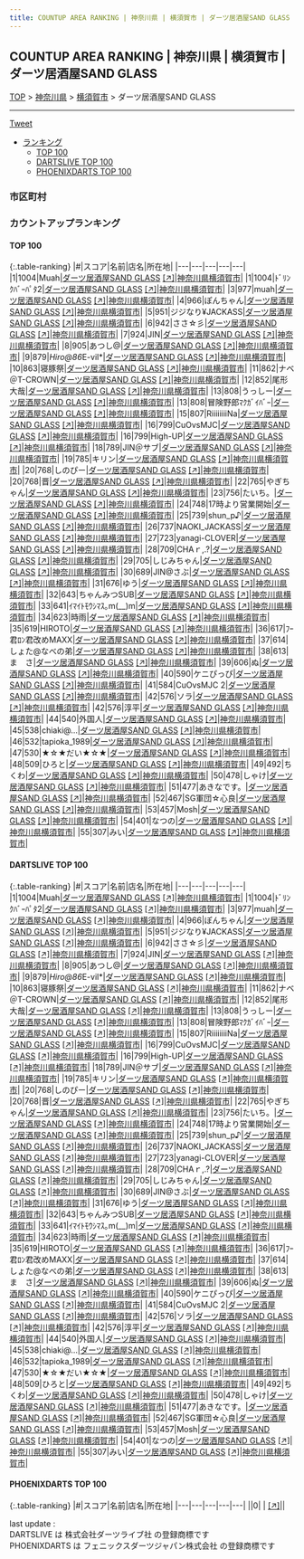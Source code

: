 ```yaml
---
title: COUNTUP AREA RANKING | 神奈川県 | 横須賀市 | ダーツ居酒屋SAND GLASS
---
```

## COUNTUP AREA RANKING | 神奈川県 | 横須賀市 | ダーツ居酒屋SAND GLASS

[TOP](/darts/rank/) > [神奈川県](/darts/rank/神奈川県/) > [横須賀市](/darts/rank/神奈川県/横須賀市/) > ダーツ居酒屋SAND GLASS

___

<a href="https://twitter.com/share?ref_src=twsrc%5Etfw" data-text="COUNTUP AREA RANKING | 神奈川県横須賀市ダーツ居酒屋SAND GLASS" class="twitter-share-button" data-hashtags="DARTSLIVE,PHOENIXDARTS,darts,ダーツ" data-show-count="false">Tweet</a>

* [ランキング](#カウントアップランキング)
    * [TOP 100](#top-100)
    * [DARTSLIVE TOP 100](#dartslive-top-100)
    * [PHOENIXDARTS TOP 100](#phoenixdarts-top-100)

### 市区町村

<ul>

</ul>

### カウントアップランキング

#### TOP 100



{:.table-ranking}
|#|スコア|名前|店名|所在地|
|---|---|---|---|---|
|1|1004|<span class="rank-name-dl">Muah</span>|<a href="/darts/rank/shops/eb4ec591ab8ef82d0d9b047a20a7ba1e.html">ダーツ居酒屋SAND GLASS</a> <a href="https://search.dartslive.com/jp/shop/eb4ec591ab8ef82d0d9b047a20a7ba1e">[↗]</a>|<a href="/darts/rank/神奈川県/横須賀市">神奈川県横須賀市</a>|
|1|1004|<span class="rank-name-dl">ﾄﾞﾘﾝｸﾊﾞｰﾊﾟﾀ2</span>|<a href="/darts/rank/shops/eb4ec591ab8ef82d0d9b047a20a7ba1e.html">ダーツ居酒屋SAND GLASS</a> <a href="https://search.dartslive.com/jp/shop/eb4ec591ab8ef82d0d9b047a20a7ba1e">[↗]</a>|<a href="/darts/rank/神奈川県/横須賀市">神奈川県横須賀市</a>|
|3|977|<span class="rank-name-dl">muah</span>|<a href="/darts/rank/shops/eb4ec591ab8ef82d0d9b047a20a7ba1e.html">ダーツ居酒屋SAND GLASS</a> <a href="https://search.dartslive.com/jp/shop/eb4ec591ab8ef82d0d9b047a20a7ba1e">[↗]</a>|<a href="/darts/rank/神奈川県/横須賀市">神奈川県横須賀市</a>|
|4|966|<span class="rank-name-dl">ぽんちゃん</span>|<a href="/darts/rank/shops/eb4ec591ab8ef82d0d9b047a20a7ba1e.html">ダーツ居酒屋SAND GLASS</a> <a href="https://search.dartslive.com/jp/shop/eb4ec591ab8ef82d0d9b047a20a7ba1e">[↗]</a>|<a href="/darts/rank/神奈川県/横須賀市">神奈川県横須賀市</a>|
|5|951|<span class="rank-name-dl">ジジなり¥JACKASS</span>|<a href="/darts/rank/shops/eb4ec591ab8ef82d0d9b047a20a7ba1e.html">ダーツ居酒屋SAND GLASS</a> <a href="https://search.dartslive.com/jp/shop/eb4ec591ab8ef82d0d9b047a20a7ba1e">[↗]</a>|<a href="/darts/rank/神奈川県/横須賀市">神奈川県横須賀市</a>|
|6|942|<span class="rank-name-dl">ささ☆彡</span>|<a href="/darts/rank/shops/eb4ec591ab8ef82d0d9b047a20a7ba1e.html">ダーツ居酒屋SAND GLASS</a> <a href="https://search.dartslive.com/jp/shop/eb4ec591ab8ef82d0d9b047a20a7ba1e">[↗]</a>|<a href="/darts/rank/神奈川県/横須賀市">神奈川県横須賀市</a>|
|7|924|<span class="rank-name-dl">JIN</span>|<a href="/darts/rank/shops/eb4ec591ab8ef82d0d9b047a20a7ba1e.html">ダーツ居酒屋SAND GLASS</a> <a href="https://search.dartslive.com/jp/shop/eb4ec591ab8ef82d0d9b047a20a7ba1e">[↗]</a>|<a href="/darts/rank/神奈川県/横須賀市">神奈川県横須賀市</a>|
|8|905|<span class="rank-name-dl">あつし@</span>|<a href="/darts/rank/shops/eb4ec591ab8ef82d0d9b047a20a7ba1e.html">ダーツ居酒屋SAND GLASS</a> <a href="https://search.dartslive.com/jp/shop/eb4ec591ab8ef82d0d9b047a20a7ba1e">[↗]</a>|<a href="/darts/rank/神奈川県/横須賀市">神奈川県横須賀市</a>|
|9|879|<span class="rank-name-dl">*Hiro@86*E-vil*</span>|<a href="/darts/rank/shops/eb4ec591ab8ef82d0d9b047a20a7ba1e.html">ダーツ居酒屋SAND GLASS</a> <a href="https://search.dartslive.com/jp/shop/eb4ec591ab8ef82d0d9b047a20a7ba1e">[↗]</a>|<a href="/darts/rank/神奈川県/横須賀市">神奈川県横須賀市</a>|
|10|863|<span class="rank-name-dl">寝豚祭</span>|<a href="/darts/rank/shops/eb4ec591ab8ef82d0d9b047a20a7ba1e.html">ダーツ居酒屋SAND GLASS</a> <a href="https://search.dartslive.com/jp/shop/eb4ec591ab8ef82d0d9b047a20a7ba1e">[↗]</a>|<a href="/darts/rank/神奈川県/横須賀市">神奈川県横須賀市</a>|
|11|862|<span class="rank-name-dl">ナベ＠T-CROWN</span>|<a href="/darts/rank/shops/eb4ec591ab8ef82d0d9b047a20a7ba1e.html">ダーツ居酒屋SAND GLASS</a> <a href="https://search.dartslive.com/jp/shop/eb4ec591ab8ef82d0d9b047a20a7ba1e">[↗]</a>|<a href="/darts/rank/神奈川県/横須賀市">神奈川県横須賀市</a>|
|12|852|<span class="rank-name-dl">尾形大哉</span>|<a href="/darts/rank/shops/eb4ec591ab8ef82d0d9b047a20a7ba1e.html">ダーツ居酒屋SAND GLASS</a> <a href="https://search.dartslive.com/jp/shop/eb4ec591ab8ef82d0d9b047a20a7ba1e">[↗]</a>|<a href="/darts/rank/神奈川県/横須賀市">神奈川県横須賀市</a>|
|13|808|<span class="rank-name-dl">うっしー</span>|<a href="/darts/rank/shops/eb4ec591ab8ef82d0d9b047a20a7ba1e.html">ダーツ居酒屋SAND GLASS</a> <a href="https://search.dartslive.com/jp/shop/eb4ec591ab8ef82d0d9b047a20a7ba1e">[↗]</a>|<a href="/darts/rank/神奈川県/横須賀市">神奈川県横須賀市</a>|
|13|808|<span class="rank-name-dl">冒険野郎ﾏｸｶﾞｲﾊﾞｰ</span>|<a href="/darts/rank/shops/eb4ec591ab8ef82d0d9b047a20a7ba1e.html">ダーツ居酒屋SAND GLASS</a> <a href="https://search.dartslive.com/jp/shop/eb4ec591ab8ef82d0d9b047a20a7ba1e">[↗]</a>|<a href="/darts/rank/神奈川県/横須賀市">神奈川県横須賀市</a>|
|15|807|<span class="rank-name-dl">RiiiiiiiiNa</span>|<a href="/darts/rank/shops/eb4ec591ab8ef82d0d9b047a20a7ba1e.html">ダーツ居酒屋SAND GLASS</a> <a href="https://search.dartslive.com/jp/shop/eb4ec591ab8ef82d0d9b047a20a7ba1e">[↗]</a>|<a href="/darts/rank/神奈川県/横須賀市">神奈川県横須賀市</a>|
|16|799|<span class="rank-name-dl">CuOvsMJC</span>|<a href="/darts/rank/shops/eb4ec591ab8ef82d0d9b047a20a7ba1e.html">ダーツ居酒屋SAND GLASS</a> <a href="https://search.dartslive.com/jp/shop/eb4ec591ab8ef82d0d9b047a20a7ba1e">[↗]</a>|<a href="/darts/rank/神奈川県/横須賀市">神奈川県横須賀市</a>|
|16|799|<span class="rank-name-dl">High-UP</span>|<a href="/darts/rank/shops/eb4ec591ab8ef82d0d9b047a20a7ba1e.html">ダーツ居酒屋SAND GLASS</a> <a href="https://search.dartslive.com/jp/shop/eb4ec591ab8ef82d0d9b047a20a7ba1e">[↗]</a>|<a href="/darts/rank/神奈川県/横須賀市">神奈川県横須賀市</a>|
|18|789|<span class="rank-name-dl">JIN＠サブ</span>|<a href="/darts/rank/shops/eb4ec591ab8ef82d0d9b047a20a7ba1e.html">ダーツ居酒屋SAND GLASS</a> <a href="https://search.dartslive.com/jp/shop/eb4ec591ab8ef82d0d9b047a20a7ba1e">[↗]</a>|<a href="/darts/rank/神奈川県/横須賀市">神奈川県横須賀市</a>|
|19|785|<span class="rank-name-dl">キリン</span>|<a href="/darts/rank/shops/eb4ec591ab8ef82d0d9b047a20a7ba1e.html">ダーツ居酒屋SAND GLASS</a> <a href="https://search.dartslive.com/jp/shop/eb4ec591ab8ef82d0d9b047a20a7ba1e">[↗]</a>|<a href="/darts/rank/神奈川県/横須賀市">神奈川県横須賀市</a>|
|20|768|<span class="rank-name-dl">しのぴー</span>|<a href="/darts/rank/shops/eb4ec591ab8ef82d0d9b047a20a7ba1e.html">ダーツ居酒屋SAND GLASS</a> <a href="https://search.dartslive.com/jp/shop/eb4ec591ab8ef82d0d9b047a20a7ba1e">[↗]</a>|<a href="/darts/rank/神奈川県/横須賀市">神奈川県横須賀市</a>|
|20|768|<span class="rank-name-dl">晋</span>|<a href="/darts/rank/shops/eb4ec591ab8ef82d0d9b047a20a7ba1e.html">ダーツ居酒屋SAND GLASS</a> <a href="https://search.dartslive.com/jp/shop/eb4ec591ab8ef82d0d9b047a20a7ba1e">[↗]</a>|<a href="/darts/rank/神奈川県/横須賀市">神奈川県横須賀市</a>|
|22|765|<span class="rank-name-dl">やぎちゃん</span>|<a href="/darts/rank/shops/eb4ec591ab8ef82d0d9b047a20a7ba1e.html">ダーツ居酒屋SAND GLASS</a> <a href="https://search.dartslive.com/jp/shop/eb4ec591ab8ef82d0d9b047a20a7ba1e">[↗]</a>|<a href="/darts/rank/神奈川県/横須賀市">神奈川県横須賀市</a>|
|23|756|<span class="rank-name-dl">たいち。</span>|<a href="/darts/rank/shops/eb4ec591ab8ef82d0d9b047a20a7ba1e.html">ダーツ居酒屋SAND GLASS</a> <a href="https://search.dartslive.com/jp/shop/eb4ec591ab8ef82d0d9b047a20a7ba1e">[↗]</a>|<a href="/darts/rank/神奈川県/横須賀市">神奈川県横須賀市</a>|
|24|748|<span class="rank-name-dl">17時より営業開始</span>|<a href="/darts/rank/shops/eb4ec591ab8ef82d0d9b047a20a7ba1e.html">ダーツ居酒屋SAND GLASS</a> <a href="https://search.dartslive.com/jp/shop/eb4ec591ab8ef82d0d9b047a20a7ba1e">[↗]</a>|<a href="/darts/rank/神奈川県/横須賀市">神奈川県横須賀市</a>|
|25|739|<span class="rank-name-dl">shun_p♪</span>|<a href="/darts/rank/shops/eb4ec591ab8ef82d0d9b047a20a7ba1e.html">ダーツ居酒屋SAND GLASS</a> <a href="https://search.dartslive.com/jp/shop/eb4ec591ab8ef82d0d9b047a20a7ba1e">[↗]</a>|<a href="/darts/rank/神奈川県/横須賀市">神奈川県横須賀市</a>|
|26|737|<span class="rank-name-dl">NAOKI_JACKASS</span>|<a href="/darts/rank/shops/eb4ec591ab8ef82d0d9b047a20a7ba1e.html">ダーツ居酒屋SAND GLASS</a> <a href="https://search.dartslive.com/jp/shop/eb4ec591ab8ef82d0d9b047a20a7ba1e">[↗]</a>|<a href="/darts/rank/神奈川県/横須賀市">神奈川県横須賀市</a>|
|27|723|<span class="rank-name-dl">yanagi-CLOVER</span>|<a href="/darts/rank/shops/eb4ec591ab8ef82d0d9b047a20a7ba1e.html">ダーツ居酒屋SAND GLASS</a> <a href="https://search.dartslive.com/jp/shop/eb4ec591ab8ef82d0d9b047a20a7ba1e">[↗]</a>|<a href="/darts/rank/神奈川県/横須賀市">神奈川県横須賀市</a>|
|28|709|<span class="rank-name-dl">CHAｒ,.?</span>|<a href="/darts/rank/shops/eb4ec591ab8ef82d0d9b047a20a7ba1e.html">ダーツ居酒屋SAND GLASS</a> <a href="https://search.dartslive.com/jp/shop/eb4ec591ab8ef82d0d9b047a20a7ba1e">[↗]</a>|<a href="/darts/rank/神奈川県/横須賀市">神奈川県横須賀市</a>|
|29|705|<span class="rank-name-dl">しじみちゃん</span>|<a href="/darts/rank/shops/eb4ec591ab8ef82d0d9b047a20a7ba1e.html">ダーツ居酒屋SAND GLASS</a> <a href="https://search.dartslive.com/jp/shop/eb4ec591ab8ef82d0d9b047a20a7ba1e">[↗]</a>|<a href="/darts/rank/神奈川県/横須賀市">神奈川県横須賀市</a>|
|30|689|<span class="rank-name-dl">JIN@さぶ</span>|<a href="/darts/rank/shops/eb4ec591ab8ef82d0d9b047a20a7ba1e.html">ダーツ居酒屋SAND GLASS</a> <a href="https://search.dartslive.com/jp/shop/eb4ec591ab8ef82d0d9b047a20a7ba1e">[↗]</a>|<a href="/darts/rank/神奈川県/横須賀市">神奈川県横須賀市</a>|
|31|676|<span class="rank-name-dl">ゆう</span>|<a href="/darts/rank/shops/eb4ec591ab8ef82d0d9b047a20a7ba1e.html">ダーツ居酒屋SAND GLASS</a> <a href="https://search.dartslive.com/jp/shop/eb4ec591ab8ef82d0d9b047a20a7ba1e">[↗]</a>|<a href="/darts/rank/神奈川県/横須賀市">神奈川県横須賀市</a>|
|32|643|<span class="rank-name-dl">ちゃんみつSUB</span>|<a href="/darts/rank/shops/eb4ec591ab8ef82d0d9b047a20a7ba1e.html">ダーツ居酒屋SAND GLASS</a> <a href="https://search.dartslive.com/jp/shop/eb4ec591ab8ef82d0d9b047a20a7ba1e">[↗]</a>|<a href="/darts/rank/神奈川県/横須賀市">神奈川県横須賀市</a>|
|33|641|<span class="rank-name-dl">ｲﾏｲﾄﾓｳｼﾏｽ｡m(__)m</span>|<a href="/darts/rank/shops/eb4ec591ab8ef82d0d9b047a20a7ba1e.html">ダーツ居酒屋SAND GLASS</a> <a href="https://search.dartslive.com/jp/shop/eb4ec591ab8ef82d0d9b047a20a7ba1e">[↗]</a>|<a href="/darts/rank/神奈川県/横須賀市">神奈川県横須賀市</a>|
|34|623|<span class="rank-name-dl">時雨</span>|<a href="/darts/rank/shops/eb4ec591ab8ef82d0d9b047a20a7ba1e.html">ダーツ居酒屋SAND GLASS</a> <a href="https://search.dartslive.com/jp/shop/eb4ec591ab8ef82d0d9b047a20a7ba1e">[↗]</a>|<a href="/darts/rank/神奈川県/横須賀市">神奈川県横須賀市</a>|
|35|619|<span class="rank-name-dl">HIROTO</span>|<a href="/darts/rank/shops/eb4ec591ab8ef82d0d9b047a20a7ba1e.html">ダーツ居酒屋SAND GLASS</a> <a href="https://search.dartslive.com/jp/shop/eb4ec591ab8ef82d0d9b047a20a7ba1e">[↗]</a>|<a href="/darts/rank/神奈川県/横須賀市">神奈川県横須賀市</a>|
|36|617|<span class="rank-name-dl">ﾌｰ君ﾛﾝ君改めMAXX</span>|<a href="/darts/rank/shops/eb4ec591ab8ef82d0d9b047a20a7ba1e.html">ダーツ居酒屋SAND GLASS</a> <a href="https://search.dartslive.com/jp/shop/eb4ec591ab8ef82d0d9b047a20a7ba1e">[↗]</a>|<a href="/darts/rank/神奈川県/横須賀市">神奈川県横須賀市</a>|
|37|614|<span class="rank-name-dl">しょた@なべの弟</span>|<a href="/darts/rank/shops/eb4ec591ab8ef82d0d9b047a20a7ba1e.html">ダーツ居酒屋SAND GLASS</a> <a href="https://search.dartslive.com/jp/shop/eb4ec591ab8ef82d0d9b047a20a7ba1e">[↗]</a>|<a href="/darts/rank/神奈川県/横須賀市">神奈川県横須賀市</a>|
|38|613|<span class="rank-name-dl">ま　さ</span>|<a href="/darts/rank/shops/eb4ec591ab8ef82d0d9b047a20a7ba1e.html">ダーツ居酒屋SAND GLASS</a> <a href="https://search.dartslive.com/jp/shop/eb4ec591ab8ef82d0d9b047a20a7ba1e">[↗]</a>|<a href="/darts/rank/神奈川県/横須賀市">神奈川県横須賀市</a>|
|39|606|<span class="rank-name-dl">ぬ</span>|<a href="/darts/rank/shops/eb4ec591ab8ef82d0d9b047a20a7ba1e.html">ダーツ居酒屋SAND GLASS</a> <a href="https://search.dartslive.com/jp/shop/eb4ec591ab8ef82d0d9b047a20a7ba1e">[↗]</a>|<a href="/darts/rank/神奈川県/横須賀市">神奈川県横須賀市</a>|
|40|590|<span class="rank-name-dl">ケニぴっぴ</span>|<a href="/darts/rank/shops/eb4ec591ab8ef82d0d9b047a20a7ba1e.html">ダーツ居酒屋SAND GLASS</a> <a href="https://search.dartslive.com/jp/shop/eb4ec591ab8ef82d0d9b047a20a7ba1e">[↗]</a>|<a href="/darts/rank/神奈川県/横須賀市">神奈川県横須賀市</a>|
|41|584|<span class="rank-name-dl">CuOvsMJC 2</span>|<a href="/darts/rank/shops/eb4ec591ab8ef82d0d9b047a20a7ba1e.html">ダーツ居酒屋SAND GLASS</a> <a href="https://search.dartslive.com/jp/shop/eb4ec591ab8ef82d0d9b047a20a7ba1e">[↗]</a>|<a href="/darts/rank/神奈川県/横須賀市">神奈川県横須賀市</a>|
|42|576|<span class="rank-name-dl">ソラ</span>|<a href="/darts/rank/shops/eb4ec591ab8ef82d0d9b047a20a7ba1e.html">ダーツ居酒屋SAND GLASS</a> <a href="https://search.dartslive.com/jp/shop/eb4ec591ab8ef82d0d9b047a20a7ba1e">[↗]</a>|<a href="/darts/rank/神奈川県/横須賀市">神奈川県横須賀市</a>|
|42|576|<span class="rank-name-dl">淳平</span>|<a href="/darts/rank/shops/eb4ec591ab8ef82d0d9b047a20a7ba1e.html">ダーツ居酒屋SAND GLASS</a> <a href="https://search.dartslive.com/jp/shop/eb4ec591ab8ef82d0d9b047a20a7ba1e">[↗]</a>|<a href="/darts/rank/神奈川県/横須賀市">神奈川県横須賀市</a>|
|44|540|<span class="rank-name-dl">外国人</span>|<a href="/darts/rank/shops/eb4ec591ab8ef82d0d9b047a20a7ba1e.html">ダーツ居酒屋SAND GLASS</a> <a href="https://search.dartslive.com/jp/shop/eb4ec591ab8ef82d0d9b047a20a7ba1e">[↗]</a>|<a href="/darts/rank/神奈川県/横須賀市">神奈川県横須賀市</a>|
|45|538|<span class="rank-name-dl">chiaki@…</span>|<a href="/darts/rank/shops/eb4ec591ab8ef82d0d9b047a20a7ba1e.html">ダーツ居酒屋SAND GLASS</a> <a href="https://search.dartslive.com/jp/shop/eb4ec591ab8ef82d0d9b047a20a7ba1e">[↗]</a>|<a href="/darts/rank/神奈川県/横須賀市">神奈川県横須賀市</a>|
|46|532|<span class="rank-name-dl">tapioka_1989</span>|<a href="/darts/rank/shops/eb4ec591ab8ef82d0d9b047a20a7ba1e.html">ダーツ居酒屋SAND GLASS</a> <a href="https://search.dartslive.com/jp/shop/eb4ec591ab8ef82d0d9b047a20a7ba1e">[↗]</a>|<a href="/darts/rank/神奈川県/横須賀市">神奈川県横須賀市</a>|
|47|530|<span class="rank-name-dl">★☆★だい★☆★</span>|<a href="/darts/rank/shops/eb4ec591ab8ef82d0d9b047a20a7ba1e.html">ダーツ居酒屋SAND GLASS</a> <a href="https://search.dartslive.com/jp/shop/eb4ec591ab8ef82d0d9b047a20a7ba1e">[↗]</a>|<a href="/darts/rank/神奈川県/横須賀市">神奈川県横須賀市</a>|
|48|509|<span class="rank-name-dl">ひろと</span>|<a href="/darts/rank/shops/eb4ec591ab8ef82d0d9b047a20a7ba1e.html">ダーツ居酒屋SAND GLASS</a> <a href="https://search.dartslive.com/jp/shop/eb4ec591ab8ef82d0d9b047a20a7ba1e">[↗]</a>|<a href="/darts/rank/神奈川県/横須賀市">神奈川県横須賀市</a>|
|49|492|<span class="rank-name-dl">ちくわ</span>|<a href="/darts/rank/shops/eb4ec591ab8ef82d0d9b047a20a7ba1e.html">ダーツ居酒屋SAND GLASS</a> <a href="https://search.dartslive.com/jp/shop/eb4ec591ab8ef82d0d9b047a20a7ba1e">[↗]</a>|<a href="/darts/rank/神奈川県/横須賀市">神奈川県横須賀市</a>|
|50|478|<span class="rank-name-dl">しゃけ</span>|<a href="/darts/rank/shops/eb4ec591ab8ef82d0d9b047a20a7ba1e.html">ダーツ居酒屋SAND GLASS</a> <a href="https://search.dartslive.com/jp/shop/eb4ec591ab8ef82d0d9b047a20a7ba1e">[↗]</a>|<a href="/darts/rank/神奈川県/横須賀市">神奈川県横須賀市</a>|
|51|477|<span class="rank-name-dl">あきなです。</span>|<a href="/darts/rank/shops/eb4ec591ab8ef82d0d9b047a20a7ba1e.html">ダーツ居酒屋SAND GLASS</a> <a href="https://search.dartslive.com/jp/shop/eb4ec591ab8ef82d0d9b047a20a7ba1e">[↗]</a>|<a href="/darts/rank/神奈川県/横須賀市">神奈川県横須賀市</a>|
|52|467|<span class="rank-name-dl">SG軍団☆心良</span>|<a href="/darts/rank/shops/eb4ec591ab8ef82d0d9b047a20a7ba1e.html">ダーツ居酒屋SAND GLASS</a> <a href="https://search.dartslive.com/jp/shop/eb4ec591ab8ef82d0d9b047a20a7ba1e">[↗]</a>|<a href="/darts/rank/神奈川県/横須賀市">神奈川県横須賀市</a>|
|53|457|<span class="rank-name-dl">Mosh</span>|<a href="/darts/rank/shops/eb4ec591ab8ef82d0d9b047a20a7ba1e.html">ダーツ居酒屋SAND GLASS</a> <a href="https://search.dartslive.com/jp/shop/eb4ec591ab8ef82d0d9b047a20a7ba1e">[↗]</a>|<a href="/darts/rank/神奈川県/横須賀市">神奈川県横須賀市</a>|
|54|401|<span class="rank-name-dl">なつの</span>|<a href="/darts/rank/shops/eb4ec591ab8ef82d0d9b047a20a7ba1e.html">ダーツ居酒屋SAND GLASS</a> <a href="https://search.dartslive.com/jp/shop/eb4ec591ab8ef82d0d9b047a20a7ba1e">[↗]</a>|<a href="/darts/rank/神奈川県/横須賀市">神奈川県横須賀市</a>|
|55|307|<span class="rank-name-dl">みい</span>|<a href="/darts/rank/shops/eb4ec591ab8ef82d0d9b047a20a7ba1e.html">ダーツ居酒屋SAND GLASS</a> <a href="https://search.dartslive.com/jp/shop/eb4ec591ab8ef82d0d9b047a20a7ba1e">[↗]</a>|<a href="/darts/rank/神奈川県/横須賀市">神奈川県横須賀市</a>|


#### DARTSLIVE TOP 100



{:.table-ranking}
|#|スコア|名前|店名|所在地|
|---|---|---|---|---|
|1|1004|<span class="rank-name-dl">Muah</span>|<a href="/darts/rank/shops/eb4ec591ab8ef82d0d9b047a20a7ba1e.html">ダーツ居酒屋SAND GLASS</a> <a href="https://search.dartslive.com/jp/shop/eb4ec591ab8ef82d0d9b047a20a7ba1e">[↗]</a>|<a href="/darts/rank/神奈川県/横須賀市">神奈川県横須賀市</a>|
|1|1004|<span class="rank-name-dl">ﾄﾞﾘﾝｸﾊﾞｰﾊﾟﾀ2</span>|<a href="/darts/rank/shops/eb4ec591ab8ef82d0d9b047a20a7ba1e.html">ダーツ居酒屋SAND GLASS</a> <a href="https://search.dartslive.com/jp/shop/eb4ec591ab8ef82d0d9b047a20a7ba1e">[↗]</a>|<a href="/darts/rank/神奈川県/横須賀市">神奈川県横須賀市</a>|
|3|977|<span class="rank-name-dl">muah</span>|<a href="/darts/rank/shops/eb4ec591ab8ef82d0d9b047a20a7ba1e.html">ダーツ居酒屋SAND GLASS</a> <a href="https://search.dartslive.com/jp/shop/eb4ec591ab8ef82d0d9b047a20a7ba1e">[↗]</a>|<a href="/darts/rank/神奈川県/横須賀市">神奈川県横須賀市</a>|
|4|966|<span class="rank-name-dl">ぽんちゃん</span>|<a href="/darts/rank/shops/eb4ec591ab8ef82d0d9b047a20a7ba1e.html">ダーツ居酒屋SAND GLASS</a> <a href="https://search.dartslive.com/jp/shop/eb4ec591ab8ef82d0d9b047a20a7ba1e">[↗]</a>|<a href="/darts/rank/神奈川県/横須賀市">神奈川県横須賀市</a>|
|5|951|<span class="rank-name-dl">ジジなり¥JACKASS</span>|<a href="/darts/rank/shops/eb4ec591ab8ef82d0d9b047a20a7ba1e.html">ダーツ居酒屋SAND GLASS</a> <a href="https://search.dartslive.com/jp/shop/eb4ec591ab8ef82d0d9b047a20a7ba1e">[↗]</a>|<a href="/darts/rank/神奈川県/横須賀市">神奈川県横須賀市</a>|
|6|942|<span class="rank-name-dl">ささ☆彡</span>|<a href="/darts/rank/shops/eb4ec591ab8ef82d0d9b047a20a7ba1e.html">ダーツ居酒屋SAND GLASS</a> <a href="https://search.dartslive.com/jp/shop/eb4ec591ab8ef82d0d9b047a20a7ba1e">[↗]</a>|<a href="/darts/rank/神奈川県/横須賀市">神奈川県横須賀市</a>|
|7|924|<span class="rank-name-dl">JIN</span>|<a href="/darts/rank/shops/eb4ec591ab8ef82d0d9b047a20a7ba1e.html">ダーツ居酒屋SAND GLASS</a> <a href="https://search.dartslive.com/jp/shop/eb4ec591ab8ef82d0d9b047a20a7ba1e">[↗]</a>|<a href="/darts/rank/神奈川県/横須賀市">神奈川県横須賀市</a>|
|8|905|<span class="rank-name-dl">あつし@</span>|<a href="/darts/rank/shops/eb4ec591ab8ef82d0d9b047a20a7ba1e.html">ダーツ居酒屋SAND GLASS</a> <a href="https://search.dartslive.com/jp/shop/eb4ec591ab8ef82d0d9b047a20a7ba1e">[↗]</a>|<a href="/darts/rank/神奈川県/横須賀市">神奈川県横須賀市</a>|
|9|879|<span class="rank-name-dl">*Hiro@86*E-vil*</span>|<a href="/darts/rank/shops/eb4ec591ab8ef82d0d9b047a20a7ba1e.html">ダーツ居酒屋SAND GLASS</a> <a href="https://search.dartslive.com/jp/shop/eb4ec591ab8ef82d0d9b047a20a7ba1e">[↗]</a>|<a href="/darts/rank/神奈川県/横須賀市">神奈川県横須賀市</a>|
|10|863|<span class="rank-name-dl">寝豚祭</span>|<a href="/darts/rank/shops/eb4ec591ab8ef82d0d9b047a20a7ba1e.html">ダーツ居酒屋SAND GLASS</a> <a href="https://search.dartslive.com/jp/shop/eb4ec591ab8ef82d0d9b047a20a7ba1e">[↗]</a>|<a href="/darts/rank/神奈川県/横須賀市">神奈川県横須賀市</a>|
|11|862|<span class="rank-name-dl">ナベ＠T-CROWN</span>|<a href="/darts/rank/shops/eb4ec591ab8ef82d0d9b047a20a7ba1e.html">ダーツ居酒屋SAND GLASS</a> <a href="https://search.dartslive.com/jp/shop/eb4ec591ab8ef82d0d9b047a20a7ba1e">[↗]</a>|<a href="/darts/rank/神奈川県/横須賀市">神奈川県横須賀市</a>|
|12|852|<span class="rank-name-dl">尾形大哉</span>|<a href="/darts/rank/shops/eb4ec591ab8ef82d0d9b047a20a7ba1e.html">ダーツ居酒屋SAND GLASS</a> <a href="https://search.dartslive.com/jp/shop/eb4ec591ab8ef82d0d9b047a20a7ba1e">[↗]</a>|<a href="/darts/rank/神奈川県/横須賀市">神奈川県横須賀市</a>|
|13|808|<span class="rank-name-dl">うっしー</span>|<a href="/darts/rank/shops/eb4ec591ab8ef82d0d9b047a20a7ba1e.html">ダーツ居酒屋SAND GLASS</a> <a href="https://search.dartslive.com/jp/shop/eb4ec591ab8ef82d0d9b047a20a7ba1e">[↗]</a>|<a href="/darts/rank/神奈川県/横須賀市">神奈川県横須賀市</a>|
|13|808|<span class="rank-name-dl">冒険野郎ﾏｸｶﾞｲﾊﾞｰ</span>|<a href="/darts/rank/shops/eb4ec591ab8ef82d0d9b047a20a7ba1e.html">ダーツ居酒屋SAND GLASS</a> <a href="https://search.dartslive.com/jp/shop/eb4ec591ab8ef82d0d9b047a20a7ba1e">[↗]</a>|<a href="/darts/rank/神奈川県/横須賀市">神奈川県横須賀市</a>|
|15|807|<span class="rank-name-dl">RiiiiiiiiNa</span>|<a href="/darts/rank/shops/eb4ec591ab8ef82d0d9b047a20a7ba1e.html">ダーツ居酒屋SAND GLASS</a> <a href="https://search.dartslive.com/jp/shop/eb4ec591ab8ef82d0d9b047a20a7ba1e">[↗]</a>|<a href="/darts/rank/神奈川県/横須賀市">神奈川県横須賀市</a>|
|16|799|<span class="rank-name-dl">CuOvsMJC</span>|<a href="/darts/rank/shops/eb4ec591ab8ef82d0d9b047a20a7ba1e.html">ダーツ居酒屋SAND GLASS</a> <a href="https://search.dartslive.com/jp/shop/eb4ec591ab8ef82d0d9b047a20a7ba1e">[↗]</a>|<a href="/darts/rank/神奈川県/横須賀市">神奈川県横須賀市</a>|
|16|799|<span class="rank-name-dl">High-UP</span>|<a href="/darts/rank/shops/eb4ec591ab8ef82d0d9b047a20a7ba1e.html">ダーツ居酒屋SAND GLASS</a> <a href="https://search.dartslive.com/jp/shop/eb4ec591ab8ef82d0d9b047a20a7ba1e">[↗]</a>|<a href="/darts/rank/神奈川県/横須賀市">神奈川県横須賀市</a>|
|18|789|<span class="rank-name-dl">JIN＠サブ</span>|<a href="/darts/rank/shops/eb4ec591ab8ef82d0d9b047a20a7ba1e.html">ダーツ居酒屋SAND GLASS</a> <a href="https://search.dartslive.com/jp/shop/eb4ec591ab8ef82d0d9b047a20a7ba1e">[↗]</a>|<a href="/darts/rank/神奈川県/横須賀市">神奈川県横須賀市</a>|
|19|785|<span class="rank-name-dl">キリン</span>|<a href="/darts/rank/shops/eb4ec591ab8ef82d0d9b047a20a7ba1e.html">ダーツ居酒屋SAND GLASS</a> <a href="https://search.dartslive.com/jp/shop/eb4ec591ab8ef82d0d9b047a20a7ba1e">[↗]</a>|<a href="/darts/rank/神奈川県/横須賀市">神奈川県横須賀市</a>|
|20|768|<span class="rank-name-dl">しのぴー</span>|<a href="/darts/rank/shops/eb4ec591ab8ef82d0d9b047a20a7ba1e.html">ダーツ居酒屋SAND GLASS</a> <a href="https://search.dartslive.com/jp/shop/eb4ec591ab8ef82d0d9b047a20a7ba1e">[↗]</a>|<a href="/darts/rank/神奈川県/横須賀市">神奈川県横須賀市</a>|
|20|768|<span class="rank-name-dl">晋</span>|<a href="/darts/rank/shops/eb4ec591ab8ef82d0d9b047a20a7ba1e.html">ダーツ居酒屋SAND GLASS</a> <a href="https://search.dartslive.com/jp/shop/eb4ec591ab8ef82d0d9b047a20a7ba1e">[↗]</a>|<a href="/darts/rank/神奈川県/横須賀市">神奈川県横須賀市</a>|
|22|765|<span class="rank-name-dl">やぎちゃん</span>|<a href="/darts/rank/shops/eb4ec591ab8ef82d0d9b047a20a7ba1e.html">ダーツ居酒屋SAND GLASS</a> <a href="https://search.dartslive.com/jp/shop/eb4ec591ab8ef82d0d9b047a20a7ba1e">[↗]</a>|<a href="/darts/rank/神奈川県/横須賀市">神奈川県横須賀市</a>|
|23|756|<span class="rank-name-dl">たいち。</span>|<a href="/darts/rank/shops/eb4ec591ab8ef82d0d9b047a20a7ba1e.html">ダーツ居酒屋SAND GLASS</a> <a href="https://search.dartslive.com/jp/shop/eb4ec591ab8ef82d0d9b047a20a7ba1e">[↗]</a>|<a href="/darts/rank/神奈川県/横須賀市">神奈川県横須賀市</a>|
|24|748|<span class="rank-name-dl">17時より営業開始</span>|<a href="/darts/rank/shops/eb4ec591ab8ef82d0d9b047a20a7ba1e.html">ダーツ居酒屋SAND GLASS</a> <a href="https://search.dartslive.com/jp/shop/eb4ec591ab8ef82d0d9b047a20a7ba1e">[↗]</a>|<a href="/darts/rank/神奈川県/横須賀市">神奈川県横須賀市</a>|
|25|739|<span class="rank-name-dl">shun_p♪</span>|<a href="/darts/rank/shops/eb4ec591ab8ef82d0d9b047a20a7ba1e.html">ダーツ居酒屋SAND GLASS</a> <a href="https://search.dartslive.com/jp/shop/eb4ec591ab8ef82d0d9b047a20a7ba1e">[↗]</a>|<a href="/darts/rank/神奈川県/横須賀市">神奈川県横須賀市</a>|
|26|737|<span class="rank-name-dl">NAOKI_JACKASS</span>|<a href="/darts/rank/shops/eb4ec591ab8ef82d0d9b047a20a7ba1e.html">ダーツ居酒屋SAND GLASS</a> <a href="https://search.dartslive.com/jp/shop/eb4ec591ab8ef82d0d9b047a20a7ba1e">[↗]</a>|<a href="/darts/rank/神奈川県/横須賀市">神奈川県横須賀市</a>|
|27|723|<span class="rank-name-dl">yanagi-CLOVER</span>|<a href="/darts/rank/shops/eb4ec591ab8ef82d0d9b047a20a7ba1e.html">ダーツ居酒屋SAND GLASS</a> <a href="https://search.dartslive.com/jp/shop/eb4ec591ab8ef82d0d9b047a20a7ba1e">[↗]</a>|<a href="/darts/rank/神奈川県/横須賀市">神奈川県横須賀市</a>|
|28|709|<span class="rank-name-dl">CHAｒ,.?</span>|<a href="/darts/rank/shops/eb4ec591ab8ef82d0d9b047a20a7ba1e.html">ダーツ居酒屋SAND GLASS</a> <a href="https://search.dartslive.com/jp/shop/eb4ec591ab8ef82d0d9b047a20a7ba1e">[↗]</a>|<a href="/darts/rank/神奈川県/横須賀市">神奈川県横須賀市</a>|
|29|705|<span class="rank-name-dl">しじみちゃん</span>|<a href="/darts/rank/shops/eb4ec591ab8ef82d0d9b047a20a7ba1e.html">ダーツ居酒屋SAND GLASS</a> <a href="https://search.dartslive.com/jp/shop/eb4ec591ab8ef82d0d9b047a20a7ba1e">[↗]</a>|<a href="/darts/rank/神奈川県/横須賀市">神奈川県横須賀市</a>|
|30|689|<span class="rank-name-dl">JIN@さぶ</span>|<a href="/darts/rank/shops/eb4ec591ab8ef82d0d9b047a20a7ba1e.html">ダーツ居酒屋SAND GLASS</a> <a href="https://search.dartslive.com/jp/shop/eb4ec591ab8ef82d0d9b047a20a7ba1e">[↗]</a>|<a href="/darts/rank/神奈川県/横須賀市">神奈川県横須賀市</a>|
|31|676|<span class="rank-name-dl">ゆう</span>|<a href="/darts/rank/shops/eb4ec591ab8ef82d0d9b047a20a7ba1e.html">ダーツ居酒屋SAND GLASS</a> <a href="https://search.dartslive.com/jp/shop/eb4ec591ab8ef82d0d9b047a20a7ba1e">[↗]</a>|<a href="/darts/rank/神奈川県/横須賀市">神奈川県横須賀市</a>|
|32|643|<span class="rank-name-dl">ちゃんみつSUB</span>|<a href="/darts/rank/shops/eb4ec591ab8ef82d0d9b047a20a7ba1e.html">ダーツ居酒屋SAND GLASS</a> <a href="https://search.dartslive.com/jp/shop/eb4ec591ab8ef82d0d9b047a20a7ba1e">[↗]</a>|<a href="/darts/rank/神奈川県/横須賀市">神奈川県横須賀市</a>|
|33|641|<span class="rank-name-dl">ｲﾏｲﾄﾓｳｼﾏｽ｡m(__)m</span>|<a href="/darts/rank/shops/eb4ec591ab8ef82d0d9b047a20a7ba1e.html">ダーツ居酒屋SAND GLASS</a> <a href="https://search.dartslive.com/jp/shop/eb4ec591ab8ef82d0d9b047a20a7ba1e">[↗]</a>|<a href="/darts/rank/神奈川県/横須賀市">神奈川県横須賀市</a>|
|34|623|<span class="rank-name-dl">時雨</span>|<a href="/darts/rank/shops/eb4ec591ab8ef82d0d9b047a20a7ba1e.html">ダーツ居酒屋SAND GLASS</a> <a href="https://search.dartslive.com/jp/shop/eb4ec591ab8ef82d0d9b047a20a7ba1e">[↗]</a>|<a href="/darts/rank/神奈川県/横須賀市">神奈川県横須賀市</a>|
|35|619|<span class="rank-name-dl">HIROTO</span>|<a href="/darts/rank/shops/eb4ec591ab8ef82d0d9b047a20a7ba1e.html">ダーツ居酒屋SAND GLASS</a> <a href="https://search.dartslive.com/jp/shop/eb4ec591ab8ef82d0d9b047a20a7ba1e">[↗]</a>|<a href="/darts/rank/神奈川県/横須賀市">神奈川県横須賀市</a>|
|36|617|<span class="rank-name-dl">ﾌｰ君ﾛﾝ君改めMAXX</span>|<a href="/darts/rank/shops/eb4ec591ab8ef82d0d9b047a20a7ba1e.html">ダーツ居酒屋SAND GLASS</a> <a href="https://search.dartslive.com/jp/shop/eb4ec591ab8ef82d0d9b047a20a7ba1e">[↗]</a>|<a href="/darts/rank/神奈川県/横須賀市">神奈川県横須賀市</a>|
|37|614|<span class="rank-name-dl">しょた@なべの弟</span>|<a href="/darts/rank/shops/eb4ec591ab8ef82d0d9b047a20a7ba1e.html">ダーツ居酒屋SAND GLASS</a> <a href="https://search.dartslive.com/jp/shop/eb4ec591ab8ef82d0d9b047a20a7ba1e">[↗]</a>|<a href="/darts/rank/神奈川県/横須賀市">神奈川県横須賀市</a>|
|38|613|<span class="rank-name-dl">ま　さ</span>|<a href="/darts/rank/shops/eb4ec591ab8ef82d0d9b047a20a7ba1e.html">ダーツ居酒屋SAND GLASS</a> <a href="https://search.dartslive.com/jp/shop/eb4ec591ab8ef82d0d9b047a20a7ba1e">[↗]</a>|<a href="/darts/rank/神奈川県/横須賀市">神奈川県横須賀市</a>|
|39|606|<span class="rank-name-dl">ぬ</span>|<a href="/darts/rank/shops/eb4ec591ab8ef82d0d9b047a20a7ba1e.html">ダーツ居酒屋SAND GLASS</a> <a href="https://search.dartslive.com/jp/shop/eb4ec591ab8ef82d0d9b047a20a7ba1e">[↗]</a>|<a href="/darts/rank/神奈川県/横須賀市">神奈川県横須賀市</a>|
|40|590|<span class="rank-name-dl">ケニぴっぴ</span>|<a href="/darts/rank/shops/eb4ec591ab8ef82d0d9b047a20a7ba1e.html">ダーツ居酒屋SAND GLASS</a> <a href="https://search.dartslive.com/jp/shop/eb4ec591ab8ef82d0d9b047a20a7ba1e">[↗]</a>|<a href="/darts/rank/神奈川県/横須賀市">神奈川県横須賀市</a>|
|41|584|<span class="rank-name-dl">CuOvsMJC 2</span>|<a href="/darts/rank/shops/eb4ec591ab8ef82d0d9b047a20a7ba1e.html">ダーツ居酒屋SAND GLASS</a> <a href="https://search.dartslive.com/jp/shop/eb4ec591ab8ef82d0d9b047a20a7ba1e">[↗]</a>|<a href="/darts/rank/神奈川県/横須賀市">神奈川県横須賀市</a>|
|42|576|<span class="rank-name-dl">ソラ</span>|<a href="/darts/rank/shops/eb4ec591ab8ef82d0d9b047a20a7ba1e.html">ダーツ居酒屋SAND GLASS</a> <a href="https://search.dartslive.com/jp/shop/eb4ec591ab8ef82d0d9b047a20a7ba1e">[↗]</a>|<a href="/darts/rank/神奈川県/横須賀市">神奈川県横須賀市</a>|
|42|576|<span class="rank-name-dl">淳平</span>|<a href="/darts/rank/shops/eb4ec591ab8ef82d0d9b047a20a7ba1e.html">ダーツ居酒屋SAND GLASS</a> <a href="https://search.dartslive.com/jp/shop/eb4ec591ab8ef82d0d9b047a20a7ba1e">[↗]</a>|<a href="/darts/rank/神奈川県/横須賀市">神奈川県横須賀市</a>|
|44|540|<span class="rank-name-dl">外国人</span>|<a href="/darts/rank/shops/eb4ec591ab8ef82d0d9b047a20a7ba1e.html">ダーツ居酒屋SAND GLASS</a> <a href="https://search.dartslive.com/jp/shop/eb4ec591ab8ef82d0d9b047a20a7ba1e">[↗]</a>|<a href="/darts/rank/神奈川県/横須賀市">神奈川県横須賀市</a>|
|45|538|<span class="rank-name-dl">chiaki@…</span>|<a href="/darts/rank/shops/eb4ec591ab8ef82d0d9b047a20a7ba1e.html">ダーツ居酒屋SAND GLASS</a> <a href="https://search.dartslive.com/jp/shop/eb4ec591ab8ef82d0d9b047a20a7ba1e">[↗]</a>|<a href="/darts/rank/神奈川県/横須賀市">神奈川県横須賀市</a>|
|46|532|<span class="rank-name-dl">tapioka_1989</span>|<a href="/darts/rank/shops/eb4ec591ab8ef82d0d9b047a20a7ba1e.html">ダーツ居酒屋SAND GLASS</a> <a href="https://search.dartslive.com/jp/shop/eb4ec591ab8ef82d0d9b047a20a7ba1e">[↗]</a>|<a href="/darts/rank/神奈川県/横須賀市">神奈川県横須賀市</a>|
|47|530|<span class="rank-name-dl">★☆★だい★☆★</span>|<a href="/darts/rank/shops/eb4ec591ab8ef82d0d9b047a20a7ba1e.html">ダーツ居酒屋SAND GLASS</a> <a href="https://search.dartslive.com/jp/shop/eb4ec591ab8ef82d0d9b047a20a7ba1e">[↗]</a>|<a href="/darts/rank/神奈川県/横須賀市">神奈川県横須賀市</a>|
|48|509|<span class="rank-name-dl">ひろと</span>|<a href="/darts/rank/shops/eb4ec591ab8ef82d0d9b047a20a7ba1e.html">ダーツ居酒屋SAND GLASS</a> <a href="https://search.dartslive.com/jp/shop/eb4ec591ab8ef82d0d9b047a20a7ba1e">[↗]</a>|<a href="/darts/rank/神奈川県/横須賀市">神奈川県横須賀市</a>|
|49|492|<span class="rank-name-dl">ちくわ</span>|<a href="/darts/rank/shops/eb4ec591ab8ef82d0d9b047a20a7ba1e.html">ダーツ居酒屋SAND GLASS</a> <a href="https://search.dartslive.com/jp/shop/eb4ec591ab8ef82d0d9b047a20a7ba1e">[↗]</a>|<a href="/darts/rank/神奈川県/横須賀市">神奈川県横須賀市</a>|
|50|478|<span class="rank-name-dl">しゃけ</span>|<a href="/darts/rank/shops/eb4ec591ab8ef82d0d9b047a20a7ba1e.html">ダーツ居酒屋SAND GLASS</a> <a href="https://search.dartslive.com/jp/shop/eb4ec591ab8ef82d0d9b047a20a7ba1e">[↗]</a>|<a href="/darts/rank/神奈川県/横須賀市">神奈川県横須賀市</a>|
|51|477|<span class="rank-name-dl">あきなです。</span>|<a href="/darts/rank/shops/eb4ec591ab8ef82d0d9b047a20a7ba1e.html">ダーツ居酒屋SAND GLASS</a> <a href="https://search.dartslive.com/jp/shop/eb4ec591ab8ef82d0d9b047a20a7ba1e">[↗]</a>|<a href="/darts/rank/神奈川県/横須賀市">神奈川県横須賀市</a>|
|52|467|<span class="rank-name-dl">SG軍団☆心良</span>|<a href="/darts/rank/shops/eb4ec591ab8ef82d0d9b047a20a7ba1e.html">ダーツ居酒屋SAND GLASS</a> <a href="https://search.dartslive.com/jp/shop/eb4ec591ab8ef82d0d9b047a20a7ba1e">[↗]</a>|<a href="/darts/rank/神奈川県/横須賀市">神奈川県横須賀市</a>|
|53|457|<span class="rank-name-dl">Mosh</span>|<a href="/darts/rank/shops/eb4ec591ab8ef82d0d9b047a20a7ba1e.html">ダーツ居酒屋SAND GLASS</a> <a href="https://search.dartslive.com/jp/shop/eb4ec591ab8ef82d0d9b047a20a7ba1e">[↗]</a>|<a href="/darts/rank/神奈川県/横須賀市">神奈川県横須賀市</a>|
|54|401|<span class="rank-name-dl">なつの</span>|<a href="/darts/rank/shops/eb4ec591ab8ef82d0d9b047a20a7ba1e.html">ダーツ居酒屋SAND GLASS</a> <a href="https://search.dartslive.com/jp/shop/eb4ec591ab8ef82d0d9b047a20a7ba1e">[↗]</a>|<a href="/darts/rank/神奈川県/横須賀市">神奈川県横須賀市</a>|
|55|307|<span class="rank-name-dl">みい</span>|<a href="/darts/rank/shops/eb4ec591ab8ef82d0d9b047a20a7ba1e.html">ダーツ居酒屋SAND GLASS</a> <a href="https://search.dartslive.com/jp/shop/eb4ec591ab8ef82d0d9b047a20a7ba1e">[↗]</a>|<a href="/darts/rank/神奈川県/横須賀市">神奈川県横須賀市</a>|


#### PHOENIXDARTS TOP 100



{:.table-ranking}
|#|スコア|名前|店名|所在地|
|---|---|---|---|---|
||0|<span class="rank-name-dl"> </span>|<a href="/darts/rank/shops/.html"></a> <a href="">[↗]</a>|<a href="/darts/rank//"></a>|


<div class="footer border-top border-gray-light mt-5 pt-3 text-right text-gray">
    last update : <span style="font-weight: italic" id="foot_last_modified"></span><br />
    DARTSLIVE は 株式会社ダーツライブ社 の登録商標です<br />
    PHOENIXDARTS は フェニックスダーツジャパン株式会社 の登録商標です<br />
</div>

<script src="https://cdnjs.cloudflare.com/ajax/libs/jquery.tablesorter/2.31.3/js/jquery.tablesorter.min.js" integrity="sha512-qzgd5cYSZcosqpzpn7zF2ZId8f/8CHmFKZ8j7mU4OUXTNRd5g+ZHBPsgKEwoqxCtdQvExE5LprwwPAgoicguNg==" crossorigin="anonymous" referrerpolicy="no-referrer"></script>
<link rel="stylesheet" href="https://cdnjs.cloudflare.com/ajax/libs/jquery.tablesorter/2.31.3/css/theme.default.min.css" integrity="sha512-wghhOJkjQX0Lh3NSWvNKeZ0ZpNn+SPVXX1Qyc9OCaogADktxrBiBdKGDoqVUOyhStvMBmJQ8ZdMHiR3wuEq8+w==" crossorigin="anonymous" referrerpolicy="no-referrer" />
<script>
$(function() {
    $(".table-ranking").tablesorter({sortList:[[0, 0]]});
    $("#foot_last_modified").text(formatDate(new Date(document.lastModified), 'yyyy-MM-dd HH:mm:ss'));
});
</script>

<script async src="https://platform.twitter.com/widgets.js" charset="utf-8"></script>